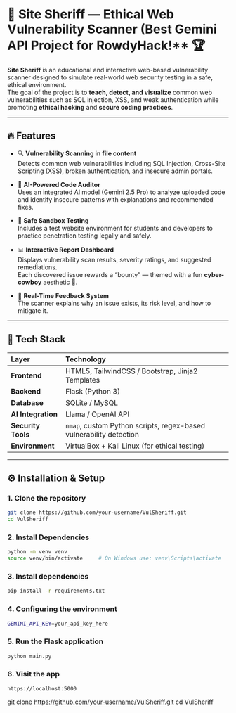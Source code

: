 # 🤠 Site Sheriff — Ethical Web Vulnerability Scanner (Best Gemini API Project for RowdyHack!** 🏆
**Site Sheriff** is an educational and interactive web-based vulnerability scanner designed to simulate real-world web security testing in a safe, ethical environment.  
The goal of the project is to **teach, detect, and visualize** common web vulnerabilities such as SQL injection, XSS, and weak authentication while promoting **ethical hacking** and **secure coding practices**.

---

## 🔥 Features

- 🔍 **Vulnerability Scanning in file content**  
  Detects common web vulnerabilities including SQL Injection, Cross-Site Scripting (XSS), broken authentication, and insecure admin portals.

- 🤖 **AI-Powered Code Auditor**  
  Uses an integrated AI model (Gemini 2.5 Pro) to analyze uploaded code and identify insecure patterns with explanations and recommended fixes.

- 🧠 **Safe Sandbox Testing**  
  Includes a test website environment for students and developers to practice penetration testing legally and safely.

- 📊 **Interactive Report Dashboard**  
  Displays vulnerability scan results, severity ratings, and suggested remediations.  
  Each discovered issue rewards a “bounty” — themed with a fun **cyber-cowboy** aesthetic 🤠.

- 💬 **Real-Time Feedback System**  
  The scanner explains why an issue exists, its risk level, and how to mitigate it.

---

## 🧩 Tech Stack

| Layer | Technology |
|:------|:------------|
| **Frontend** | HTML5, TailwindCSS / Bootstrap, Jinja2 Templates |
| **Backend** | Flask (Python 3) |
| **Database** | SQLite / MySQL |
| **AI Integration** | Llama / OpenAI API |
| **Security Tools** | `nmap`, custom Python scripts, regex-based vulnerability detection |
| **Environment** | VirtualBox + Kali Linux (for ethical testing) |

---

## ⚙️ Installation & Setup

### 1. Clone the repository
```bash
git clone https://github.com/your-username/VulSheriff.git
cd VulSheriff
```
### 2. Install Dependencies
```bash
python -m venv venv
source venv/bin/activate     # On Windows use: venv\Scripts\activate
```
### 3. Install dependencies
```bash
pip install -r requirements.txt
```
### 4. Configuring the environment
```bash
GEMINI_API_KEY=your_api_key_here
```
### 5. Run the Flask application
```bash
python main.py
```
### 6. Visit the app
```
https://localhost:5000
```
git clone https://github.com/your-username/VulSheriff.git
cd VulSheriff
